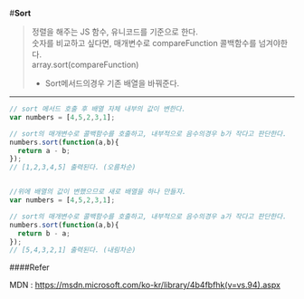#**Sort**
> 정렬을 해주는 JS 함수, 유니코드를 기준으로 한다.<br>
> 숫자를 비교하고 싶다면, 매개변수로 compareFunction 콜백함수를 넘겨야한다.<br>
> array.sort(compareFunction)<br>
> * Sort메서드의경우 기존 배열을 바꿔준다.<br>

---

```javascript
// sort 메서드 호출 후 배열 자체 내부의 값이 변한다.
var numbers = [4,5,2,3,1];

// sort의 매개변수로 콜백함수를 호출하고, 내부적으로 음수의경우 b가 작다고 판단한다.
numbers.sort(function(a,b){
  return a - b;
});
// [1,2,3,4,5] 출력된다. (오름차순)


//위에 배열의 값이 변했으므로 새로 배열을 하나 만들자.
var numbers = [4,5,2,3,1];

// sort의 매개변수로 콜백함수를 호출하고, 내부적으로 음수의경우 a가 작다고 판단한다.
numbers.sort(function(a,b){
  return b - a;
});
// [5,4,3,2,1] 출력된다. (내림차순)

```

####Refer

MDN : https://msdn.microsoft.com/ko-kr/library/4b4fbfhk(v=vs.94).aspx
